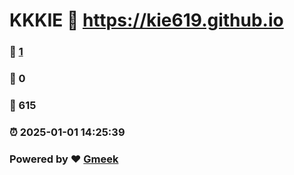 # KKKIE :link: https://kie619.github.io 
### :page_facing_up: [1](https://kie619.github.io/tag.html) 
### :speech_balloon: 0 
### :hibiscus: 615 
### :alarm_clock: 2025-01-01 14:25:39 
### Powered by :heart: [Gmeek](https://github.com/Meekdai/Gmeek)
